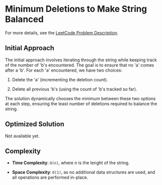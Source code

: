 # Minimum Deletions to Make String Balanced

For more details, see the [LeetCode Problem Description](https://leetcode.com/problems/minimum-deletions-to-make-string-balanced/description/).

## Initial Approach

The initial approach involves iterating through the string while keeping track of the number of 'b's encountered. The goal is to ensure that no 'a' comes after a 'b'. For each 'a' encountered, we have two choices:

1. Delete the 'a' (incrementing the deletion count).

1. Delete all previous 'b's (using the count of 'b's tracked so far).

The solution dynamically chooses the minimum between these two options at each step, ensuring the least number of deletions required to balance the string.

## Optimized Solution

Not available yet.

## Complexity

- **Time Complexity**: `O(n)`, where n is the lenght of the string.

- **Space Complexity**: `O(1)`, as no additional data structures are used, and all operations are performed in-place.
